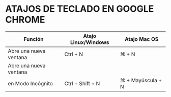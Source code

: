 # ATAJOS DE TECLADO EN GOOGLE CHROME


| Función | Atajo Linux/Windows | Atajo Mac OS |
| ----------- | ----------- | ----------- |
| Abre una nueva ventana | Ctrl + N | ⌘ + N | 
| Abre una nueva ventana 
en Modo Incógnito | Ctrl + Shift + N | ⌘ + Mayúscula + N | 
